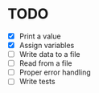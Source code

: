 # TODO

- [x] Print a value
- [x] Assign variables
- [ ] Write data to a file
- [ ] Read from a file
- [ ] Proper error handling
- [ ] Write tests
